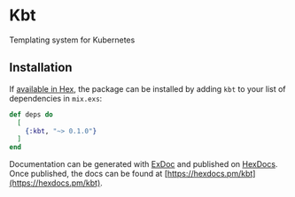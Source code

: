 # Kbt

Templating system for Kubernetes

## Installation

If [available in Hex](https://hex.pm/docs/publish), the package can be installed
by adding `kbt` to your list of dependencies in `mix.exs`:

```elixir
def deps do
  [
    {:kbt, "~> 0.1.0"}
  ]
end
```

Documentation can be generated with [ExDoc](https://github.com/elixir-lang/ex_doc)
and published on [HexDocs](https://hexdocs.pm). Once published, the docs can
be found at [https://hexdocs.pm/kbt](https://hexdocs.pm/kbt).
